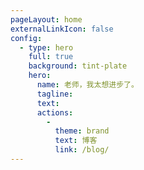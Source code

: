 ```yaml
---
pageLayout: home
externalLinkIcon: false
config:
  - type: hero
    full: true
    background: tint-plate
    hero: 
      name: 老师，我太想进步了。
      tagline: 
      text: 
      actions:
        -
          theme: brand
          text: 博客
          link: /blog/
---
```

